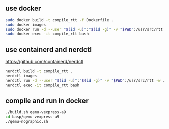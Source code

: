 ## use docker
```bash
sudo docker build -t compile_rtt -f Dockerfile .
sudo docker images
sudo docker run -d --user "$(id -u)":"$(id -g)" -v "$PWD":/usr/src/rtt -w /usr/src/rtt compile_rtt tail -f /dev/null
sudo docker exec -it compile_rtt bash
```

## use containerd and nerdctl
https://github.com/containerd/nerdctl

```bash
nerdctl build -t compile_rtt .
nerdctl images
nerdctl run -d --user "$(id -u)":"$(id -g)" -v "$PWD":/usr/src/rtt -w /usr/src/rtt compile_rtt tail -f /dev/null
nerdctl exec -it compile_rtt bash
```

## compile and run in docker
```bash
./build.sh qemu-vexpress-a9
cd basp/qemu-vexpress-a9
./qemu-nographic.sh
```